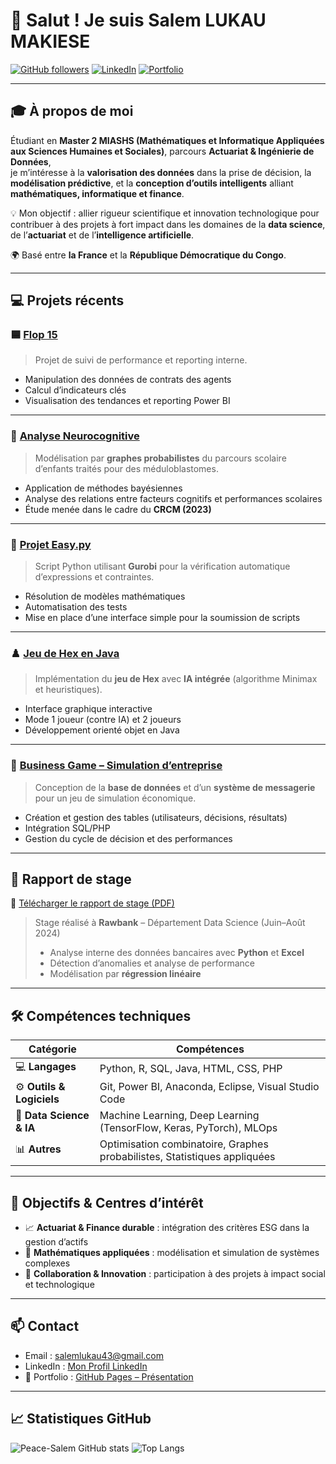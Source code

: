 # 👋 Salut ! Je suis **Salem LUKAU MAKIESE**

[![GitHub followers](https://img.shields.io/github/followers/Peace-Salem?label=Follow&style=social)](https://github.com/Peace-Salem)
[![LinkedIn](https://img.shields.io/badge/LinkedIn-Connect-blue?logo=linkedin)](https://www.linkedin.com/in/salem-lukau-makiese-3469251b8/)
[![Portfolio](https://img.shields.io/badge/Portfolio-GitHub%20Pages-1e90ff?logo=github)](https://peace-salem.github.io/presentation-salem/)

---

## 🎓 À propos de moi

Étudiant en **Master 2 MIASHS (Mathématiques et Informatique Appliquées aux Sciences Humaines et Sociales)**, parcours **Actuariat & Ingénierie de Données**,  
je m’intéresse à la **valorisation des données** dans la prise de décision, la **modélisation prédictive**, et la **conception d’outils intelligents** alliant **mathématiques, informatique et finance**.

💡 Mon objectif : allier rigueur scientifique et innovation technologique pour contribuer à des projets à fort impact dans les domaines de la **data science**, de l’**actuariat** et de l’**intelligence artificielle**.

🌍 Basé entre **la France** et la **République Démocratique du Congo**.

---

## 💻 Projets récents

### 🟦 [Flop 15](https://github.com/Peace-Salem/flop15)
> Projet de suivi de performance et reporting interne.  
- Manipulation des données de contrats des agents  
- Calcul d’indicateurs clés  
- Visualisation des tendances et reporting Power BI  

---

### 🧠 [Analyse Neurocognitive](https://github.com/Peace-Salem/neurocognitive-graph)
> Modélisation par **graphes probabilistes** du parcours scolaire d’enfants traités pour des méduloblastomes.  
- Application de méthodes bayésiennes  
- Analyse des relations entre facteurs cognitifs et performances scolaires  
- Étude menée dans le cadre du **CRCM (2023)**  

---

### 🐍 [Projet Easy.py](https://github.com/Peace-Salem/soumission-python)
> Script Python utilisant **Gurobi** pour la vérification automatique d’expressions et contraintes.  
- Résolution de modèles mathématiques  
- Automatisation des tests  
- Mise en place d’une interface simple pour la soumission de scripts  

---

### ♟️ [Jeu de Hex en Java](https://github.com/Peace-Salem/hex-game)
> Implémentation du **jeu de Hex** avec **IA intégrée** (algorithme Minimax et heuristiques).  
- Interface graphique interactive  
- Mode 1 joueur (contre IA) et 2 joueurs  
- Développement orienté objet en Java  

---

### 💬 [Business Game – Simulation d’entreprise](https://github.com/Peace-Salem/business-game)
> Conception de la **base de données** et d’un **système de messagerie** pour un jeu de simulation économique.  
- Création et gestion des tables (utilisateurs, décisions, résultats)  
- Intégration SQL/PHP  
- Gestion du cycle de décision et des performances  

---

## 📘 Rapport de stage

📄 [Télécharger le rapport de stage (PDF)](./rapport_de_stage_Salem_Lukau.pdf)

> Stage réalisé à **Rawbank** – Département Data Science (Juin–Août 2024)  
> - Analyse interne des données bancaires avec **Python** et **Excel**  
> - Détection d’anomalies et analyse de performance  
> - Modélisation par **régression linéaire**  

---

## 🛠️ Compétences techniques

| Catégorie | Compétences |
|------------|-------------|
| 💻 **Langages** | Python, R, SQL, Java, HTML, CSS, PHP |
| ⚙️ **Outils & Logiciels** | Git, Power BI, Anaconda, Eclipse, Visual Studio Code |
| 🤖 **Data Science & IA** | Machine Learning, Deep Learning (TensorFlow, Keras, PyTorch), MLOps |
| 📊 **Autres** | Optimisation combinatoire, Graphes probabilistes, Statistiques appliquées |

---

## 🎯 Objectifs & Centres d’intérêt
- 📈 **Actuariat & Finance durable** : intégration des critères ESG dans la gestion d’actifs  
- 🧮 **Mathématiques appliquées** : modélisation et simulation de systèmes complexes  
- 🤝 **Collaboration & Innovation** : participation à des projets à impact social et technologique  

---

## 📫 Contact
- Email : [salemlukau43@gmail.com](mailto:salemlukau43@gmail.com)  
- LinkedIn : [Mon Profil LinkedIn](https://www.linkedin.com/in/salem-lukau-makiese-3469251b8/)  
- 🧠 Portfolio : [GitHub Pages – Présentation](https://peace-salem.github.io/presentation-salem/index.html)


---

## 📈 Statistiques GitHub

![Peace-Salem GitHub stats](https://github-readme-stats.vercel.app/api?username=Peace-Salem&show_icons=true&theme=radical)
![Top Langs](https://github-readme-stats.vercel.app/api/top-langs/?username=Peace-Salem&layout=compact&theme=radical)
